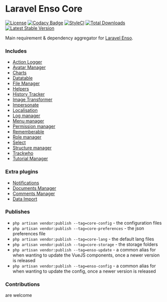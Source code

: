 # Laravel Enso Core
[![License](https://poser.pugx.org/laravel-enso/core/license)](https://https://packagist.org/packages/laravel-enso/core)
[![Codacy Badge](https://api.codacy.com/project/badge/Grade/ba5e8fe6e1dc427590d9bad7721ca037)](https://www.codacy.com/app/laravel-enso/Core?utm_source=github.com&amp;utm_medium=referral&amp;utm_content=laravel-enso/Core&amp;utm_campaign=Badge_Grade)
[![StyleCI](https://styleci.io/repos/85807594/shield?branch=master)](https://styleci.io/repos/85807594)
[![Total Downloads](https://poser.pugx.org/laravel-enso/core/downloads)](https://packagist.org/packages/laravel-enso/core)
[![Latest Stable Version](https://poser.pugx.org/laravel-enso/core/version)](https://packagist.org/packages/laravel-enso/core)

Main requirement & dependency aggregator for [Laravel Enso](https://github.com/laravel-enso/Enso).

### Includes

- [Action Logger](https://github.com/laravel-enso/ActionLogger)
- [Avatar Manager](https://github.com/laravel-enso/AvatarManager)
- [Charts](https://github.com/laravel-enso/Charts)
- [Datatable](https://github.com/laravel-enso/DataTable)
- [File Manager](https://github.com/laravel-enso/FileManager)
- [Helpers](https://github.com/laravel-enso/Helpers)
- [History Tracker](https://github.com/laravel-enso/HistoryTracker)
- [Image Transformer](https://github.com/laravel-enso/ImageTransformer)
- [Impersonate](https://github.com/laravel-enso/Impersonate)
- [Localisation](https://github.com/laravel-enso/Localisation)
- [Log manager](https://github.com/laravel-enso/LogManager)
- [Menu manager](https://github.com/laravel-enso/MenuManager)
- [Permission manager](https://github.com/laravel-enso/PermissionManager)
- [Rememberable](https://github.com/laravel-enso/Rememberable)
- [Role manager](https://github.com/laravel-enso/RoleManager)
- [Select](https://github.com/laravel-enso/Select)
- [Structure manager](https://github.com/laravel-enso/StructureManager)
- [Trackwho](https://github.com/laravel-enso/TrackWho)
- [Tutorial Manager](https://github.com/laravel-enso/TutorialManager)

### Extra plugins

- [Notifications](https://github.com/laravel-enso/Notifications)
- [Documents Manager](https://github.com/laravel-enso/DocumentsManager)
- [Comments Manager](https://github.com/laravel-enso/CommentsManager)
- [Data Import](https://github.com/laravel-enso/DataImport)


### Publishes

- `php artisan vendor:publish --tag=core-config` - the configuration files
- `php artisan vendor:publish --tag=core-preferences` - the json preferences file
- `php artisan vendor:publish --tag=core-lang` - the default lang files
- `php artisan vendor:publish --tag=core-storage` - the storage folders
- `php artisan vendor:publish --tag=enso-update` - a common alias for when wanting to update the VueJS components, 
once a newer version is released
- `php artisan vendor:publish --tag=enso-config` - a common alias for when wanting to update the config, 
once a newer version is released

### Contributions

are welcome